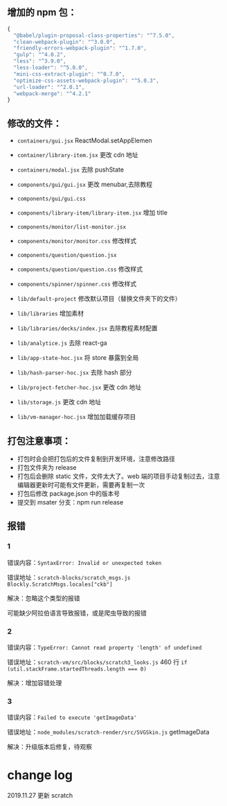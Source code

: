 ## 增加的 npm 包：

```javascript
{
  "@babel/plugin-proposal-class-properties": "^7.5.0",
  "clean-webpack-plugin": "^3.0.0",
  "friendly-errors-webpack-plugin": "^1.7.0",
  "gulp": "^4.0.2",
  "less": "^3.9.0",
  "less-loader": "^5.0.0",
  "mini-css-extract-plugin": "^0.7.0",
  "optimize-css-assets-webpack-plugin": "^5.0.3",
  "url-loader": "^2.0.1",
  "webpack-merge": "^4.2.1"
}
```

## 修改的文件：

- `containers/gui.jsx` ReactModal.setAppElemen
- `container/library-item.jsx` 更改 cdn 地址
- `containers/modal.jsx` 去除 pushState

- `components/gui/gui.jsx` 更改 menubar,去除教程
- `components/gui/gui.css`
- `components/library-item/library-item.jsx` 增加 title
- `components/monitor/list-monitor.jsx`
- `components/monitor/monitor.css` 修改样式
- `components/question/question.jsx`
- `components/question/question.css` 修改样式
- `components/spinner/spinner.css` 修改样式

- `lib/default-project` 修改默认项目（替换文件夹下的文件）
- `lib/libraries` 增加素材
- `lib/libraries/decks/index.jsx` 去除教程素材配置
- `lib/analytice.js` 去除 react-ga
- `lib/app-state-hoc.jsx` 将 store 暴露到全局
- `lib/hash-parser-hoc.jsx` 去除 hash 部分
- `lib/project-fetcher-hoc.jsx` 更改 cdn 地址
- `lib/storage.js` 更改 cdn 地址
- `lib/vm-manager-hoc.jsx` 增加加载缓存项目

## 打包注意事项：

- 打包时会会把打包后的文件复制到开发环境，注意修改路径
- 打包文件夹为 release
- 打包后会删除 static 文件，文件太大了。web 端的项目手动复制过去，注意编辑器更新时可能有文件更新，需要再复制一次
- 打包后修改 package.json 中的版本号
- 提交到 msater 分支：npm run release

## 报错

### 1

错误内容：`SyntaxError: Invalid or unexpected token`

错误地址：`scratch-blocks/scratch_msgs.js` `Blockly.ScratchMsgs.locales["ckb"]`

解决：忽略这个类型的报错

可能缺少阿拉伯语言导致报错，或是爬虫导致的报错

### 2

错误内容：`TypeError: Cannot read property 'length' of undefined`

错误地址：`scratch-vm/src/blocks/scratch3_looks.js` 460 行 `if (util.stackFrame.startedThreads.length === 0)`

解决：增加容错处理

### 3

错误内容：`Failed to execute 'getImageData'`

错误地址：`node_modules/scratch-render/src/SVGSkin.js` getImageData

解决：升级版本后修复，待观察

# change log

2019.11.27 更新 scratch
